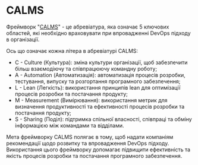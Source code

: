 # CALMS

Фреймворк "[CALMS](https://itrevolution.com/articles/devops-culture-part-1/)" - це абревіатура, яка означає 5 ключових областей, які необхідно враховувати при впровадженні DevOps підходу в організації.

Ось що означає кожна літера в абревіатурі CALMS:

-   C - Culture (Культура): зміна культури організації, щоб забезпечити більш взаємодіючу та співпрацюючу командну роботу;
-   A - Automation (Автоматизація): автоматизація процесів розробки, тестування, випуску та розгортання програмного забезпечення;
-   L - Lean (Легкість): використання принципів lean для оптимізації процесів розробки та постачання продукту;
-   M - Measurement (Вимірювання): використання метрик для визначення продуктивності та ефективності процесів розробки та постачання продукту;
-   S - Sharing (Поділ): підтримка спільної власності, співпраці та обміну інформацією між командами та відділами.

Мета фреймворку CALMS полягає в тому, щоб надати компаніям рекомендації щодо розвитку та впровадження DevOps підходу. Використання цього фреймворку допомагає підвищити ефективність та якість процесів розробки та постачання програмного забезпечення.
